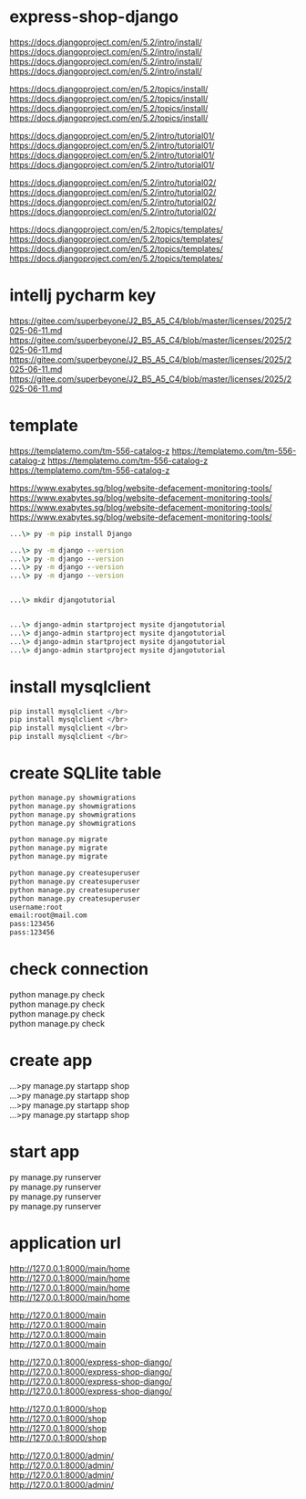 # express-shop-django

https://docs.djangoproject.com/en/5.2/intro/install/
https://docs.djangoproject.com/en/5.2/intro/install/
https://docs.djangoproject.com/en/5.2/intro/install/
https://docs.djangoproject.com/en/5.2/intro/install/

https://docs.djangoproject.com/en/5.2/topics/install/
https://docs.djangoproject.com/en/5.2/topics/install/
https://docs.djangoproject.com/en/5.2/topics/install/
https://docs.djangoproject.com/en/5.2/topics/install/

https://docs.djangoproject.com/en/5.2/intro/tutorial01/
https://docs.djangoproject.com/en/5.2/intro/tutorial01/
https://docs.djangoproject.com/en/5.2/intro/tutorial01/
https://docs.djangoproject.com/en/5.2/intro/tutorial01/

https://docs.djangoproject.com/en/5.2/intro/tutorial02/
https://docs.djangoproject.com/en/5.2/intro/tutorial02/
https://docs.djangoproject.com/en/5.2/intro/tutorial02/
https://docs.djangoproject.com/en/5.2/intro/tutorial02/  </br>

https://docs.djangoproject.com/en/5.2/topics/templates/
https://docs.djangoproject.com/en/5.2/topics/templates/
https://docs.djangoproject.com/en/5.2/topics/templates/
https://docs.djangoproject.com/en/5.2/topics/templates/

# intellj pycharm key
https://gitee.com/superbeyone/J2_B5_A5_C4/blob/master/licenses/2025/2025-06-11.md
https://gitee.com/superbeyone/J2_B5_A5_C4/blob/master/licenses/2025/2025-06-11.md
https://gitee.com/superbeyone/J2_B5_A5_C4/blob/master/licenses/2025/2025-06-11.md
https://gitee.com/superbeyone/J2_B5_A5_C4/blob/master/licenses/2025/2025-06-11.md

# template
https://templatemo.com/tm-556-catalog-z
https://templatemo.com/tm-556-catalog-z
https://templatemo.com/tm-556-catalog-z
https://templatemo.com/tm-556-catalog-z  </br>

https://www.exabytes.sg/blog/website-defacement-monitoring-tools/
https://www.exabytes.sg/blog/website-defacement-monitoring-tools/
https://www.exabytes.sg/blog/website-defacement-monitoring-tools/
https://www.exabytes.sg/blog/website-defacement-monitoring-tools/

``` cmd
...\> py -m pip install Django

...\> py -m django --version
...\> py -m django --version
...\> py -m django --version
...\> py -m django --version


...\> mkdir djangotutorial


...\> django-admin startproject mysite djangotutorial
...\> django-admin startproject mysite djangotutorial
...\> django-admin startproject mysite djangotutorial
...\> django-admin startproject mysite djangotutorial
```



# install mysqlclient
```bash
pip install mysqlclient </br>
pip install mysqlclient </br>
pip install mysqlclient </br>
pip install mysqlclient </br>
```

# create SQLlite table
```bash
python manage.py showmigrations  
python manage.py showmigrations  
python manage.py showmigrations  
python manage.py showmigrations  

python manage.py migrate
python manage.py migrate
python manage.py migrate
```

```bash
python manage.py createsuperuser
python manage.py createsuperuser
python manage.py createsuperuser
python manage.py createsuperuser
username:root
email:root@mail.com
pass:123456
pass:123456

```

# check connection
python manage.py check  </br>
python manage.py check  </br>
python manage.py check  </br>
python manage.py check  </br>


# create app
...\>py manage.py startapp shop </br>
...\>py manage.py startapp shop </br>
...\>py manage.py startapp shop </br>
...\>py manage.py startapp shop </br>

# start app
py manage.py runserver  </br>
py manage.py runserver  </br>
py manage.py runserver  </br>
py manage.py runserver  </br>

# application url 


http://127.0.0.1:8000/main/home  </br>
http://127.0.0.1:8000/main/home  </br>
http://127.0.0.1:8000/main/home  </br>
http://127.0.0.1:8000/main/home  </br>


http://127.0.0.1:8000/main  </br>
http://127.0.0.1:8000/main  </br>
http://127.0.0.1:8000/main  </br>
http://127.0.0.1:8000/main  </br>

http://127.0.0.1:8000/express-shop-django/  </br>
http://127.0.0.1:8000/express-shop-django/  </br>
http://127.0.0.1:8000/express-shop-django/  </br>
http://127.0.0.1:8000/express-shop-django/  </br>

http://127.0.0.1:8000/shop  </br>
http://127.0.0.1:8000/shop  </br>
http://127.0.0.1:8000/shop  </br>
http://127.0.0.1:8000/shop  </br>

http://127.0.0.1:8000/admin/  </br>
http://127.0.0.1:8000/admin/  </br>
http://127.0.0.1:8000/admin/  </br>
http://127.0.0.1:8000/admin/  </br>


